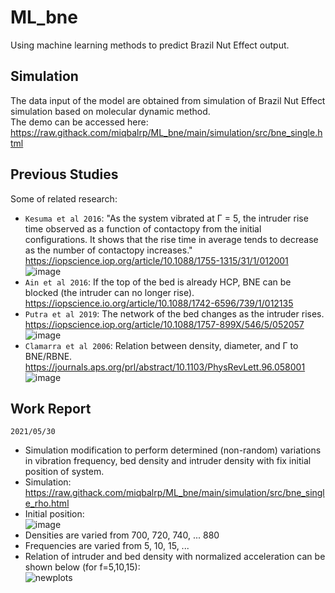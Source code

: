 # ML_bne
Using machine learning methods to predict Brazil Nut Effect output.

## Simulation
The data input of the model are obtained from simulation of Brazil Nut Effect simulation based on molecular dynamic method.<br>
The demo can be accessed here: https://raw.githack.com/miqbalrp/ML_bne/main/simulation/src/bne_single.html <br>

## Previous Studies
Some of related research:
* `Kesuma et al 2016`: "As the system vibrated at &Gamma; = 5, the intruder rise time observed as a function of contactopy from the initial configurations. It shows that the rise time in average tends to decrease as the number of contactopy increases."
https://iopscience.iop.org/article/10.1088/1755-1315/31/1/012001 
![image](https://user-images.githubusercontent.com/38918617/120106543-8f120280-c187-11eb-93d7-2ad1154db56a.png)
* `Ain et al 2016`: If the top of the bed is already HCP, BNE can be blocked (the intruder can no longer rise). 
https://iopscience.io.org/article/10.1088/1742-6596/739/1/012135
* `Putra et al 2019`: The network of the bed changes as the intruder rises.
https://iopscience.iop.org/article/10.1088/1757-899X/546/5/052057</br>![image](https://user-images.githubusercontent.com/38918617/120106642-1eb7b100-c188-11eb-9966-4d9c413be6f5.png)
* `Clamarra et al 2006`: Relation between density, diameter, and &Gamma; to BNE/RBNE.
https://journals.aps.org/prl/abstract/10.1103/PhysRevLett.96.058001 </br> ![image](https://user-images.githubusercontent.com/38918617/120123868-9531ce80-c1db-11eb-95e5-3147445f9d73.png)


## Work Report
`2021/05/30` 
* Simulation modification to perform determined (non-random) variations in vibration frequency, bed density and intruder density with fix initial position of system. 
* Simulation: https://raw.githack.com/miqbalrp/ML_bne/main/simulation/src/bne_single_rho.html
* Initial position: </br>![image](https://user-images.githubusercontent.com/38918617/120110331-3ba7b080-c197-11eb-878d-b0953fdad09b.png)
* Densities are varied from 700, 720, 740, ... 880
* Frequencies are varied from 5, 10, 15, ...
* Relation of intruder and bed density with normalized acceleration can be shown below (for f=5,10,15): </br> ![newplots](https://user-images.githubusercontent.com/38918617/120123636-2607aa80-c1da-11eb-98fd-d360348c8f50.png)


